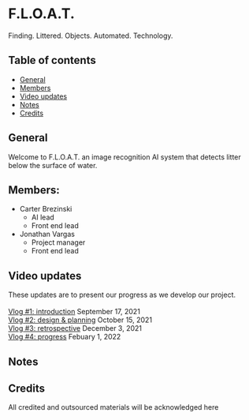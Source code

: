 # F.L.O.A.T.
Finding. Littered. Objects. Automated. Technology.

## Table of contents
* [General](#general)
* [Members](#members)
* [Video updates](#video-updates)
* [Notes](#notes)
* [Credits](#credits)

## General
Welcome to F.L.O.A.T. an image recognition AI system that detects litter below the surface of water.

## Members:
* Carter Brezinski
  * AI lead
  * Front end lead 
* Jonathan Vargas
  * Project manager
  * Front end lead

## Video updates 
These updates are to present our progress as we develop our project. 
<br> 
<br>
[Vlog #1: introduction](https://www.youtube.com/watch?v=Napoui65yjI) September 17, 2021<br>
[Vlog #2: design & planning](https://www.youtube.com/watch?v=yKmn17qdzSY) October 15, 2021<br>
[Vlog #3: retrospective](https://youtu.be/LN2sBC2dZQ8) December 3, 2021<br>
[Vlog #4: progress](https://youtu.be/JJY1kUnCGsw) Febuary 1, 2022<br>

## Notes

## Credits
All credited and outsourced materials will be acknowledged here

